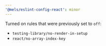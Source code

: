```yaml
---
'@mels/eslint-config-react': minor
---
```


Turned on rules that were previously set to `off`:

- `testing-library/no-render-in-setup`
- `react/no-array-index-key`
